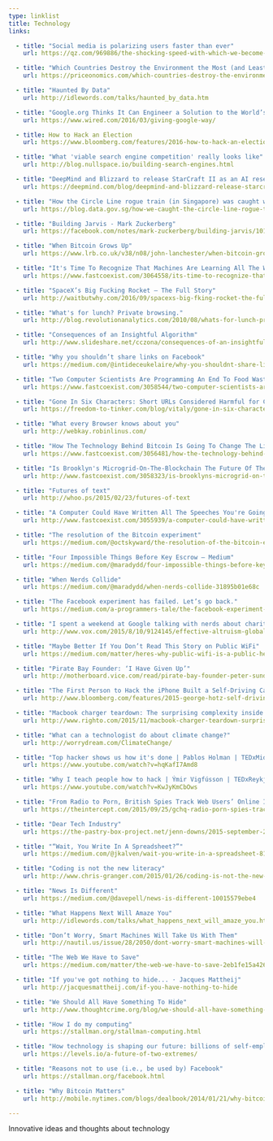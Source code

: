 ```yaml
---
type: linklist
title: Technology
links:

  - title: "Social media is polarizing users faster than ever"
    url: https://qz.com/969886/the-shocking-speed-with-which-we-become-polarized-online/

  - title: "Which Countries Destroy the Environment the Most (and Least)?"
    url: https://priceonomics.com/which-countries-destroy-the-environment-the-most/

  - title: "Haunted By Data"
    url: http://idlewords.com/talks/haunted_by_data.htm

  - title: "Google.org Thinks It Can Engineer a Solution to the World’s Woes"
    url: https://www.wired.com/2016/03/giving-google-way/

  - title: How to Hack an Election
    url: https://www.bloomberg.com/features/2016-how-to-hack-an-election/

  - title: "What 'viable search engine competition' really looks like"
    url: http://blog.nullspace.io/building-search-engines.html

  - title: "DeepMind and Blizzard to release StarCraft II as an AI research environment"
    url: https://deepmind.com/blog/deepmind-and-blizzard-release-starcraft-ii-ai-research-environment/

  - title: "How the Circle Line rogue train (in Singapore) was caught with data"
    url: https://blog.data.gov.sg/how-we-caught-the-circle-line-rogue-train-with-data-79405c86ab6a#.rh75p125v

  - title: "Building Jarvis - Mark Zuckerberg"
    url: https://facebook.com/notes/mark-zuckerberg/building-jarvis/10154361492931634/

  - title: "When Bitcoin Grows Up"
    url: https://www.lrb.co.uk/v38/n08/john-lanchester/when-bitcoin-grows-up

  - title: "It's Time To Recognize That Machines Are Learning All The Wrong Things"
    url: https://www.fastcoexist.com/3064558/its-time-to-recognize-that-machines-are-learning-all-the-wrong-things

  - title: "SpaceX’s Big Fucking Rocket – The Full Story"
    url: http://waitbutwhy.com/2016/09/spacexs-big-fking-rocket-the-full-story.html

  - title: "What's for lunch? Private browsing."
    url: http://blog.revolutionanalytics.com/2010/08/whats-for-lunch-private-browsing.html

  - title: "Consequences of an Insightful Algorithm"
    url: http://www.slideshare.net/cczona/consequences-of-an-insightful-algorithm

  - title: "Why you shouldn’t share links on Facebook"
    url: https://medium.com/@intideceukelaire/why-you-shouldnt-share-links-on-facebook-f317ba4aa58b

  - title: "Two Computer Scientists Are Programming An End To Food Waste In Chicago"
    url: https://www.fastcoexist.com/3058544/two-computer-scientists-are-programming-an-end-to-food-waste-in-chicago

  - title: "Gone In Six Characters: Short URLs Considered Harmful for Cloud Services"
    url: https://freedom-to-tinker.com/blog/vitaly/gone-in-six-characters-short-urls-considered-harmful-for-cloud-services/

  - title: "What every Browser knows about you"
    url: http://webkay.robinlinus.com/

  - title: "How The Technology Behind Bitcoin Is Going To Change The Lives Of The Bottom Billion"
    url: https://www.fastcoexist.com/3056481/how-the-technology-behind-bitcoin-is-going-to-change-the-lives-of-the-bottom-billion

  - title: "Is Brooklyn's Microgrid-On-The-Blockchain The Future Of The Electric System?"
    url: http://www.fastcoexist.com/3058323/is-brooklyns-microgrid-on-the-blockchain-the-future-of-the-electric-system

  - title: "Futures of text"
    url: http://whoo.ps/2015/02/23/futures-of-text

  - title: "A Computer Could Have Written All The Speeches You're Going To Hear Before The Election"
    url: http://www.fastcoexist.com/3055939/a-computer-could-have-written-all-the-speeches-youre-going-to-hear-before-the-election

  - title: "The resolution of the Bitcoin experiment"
    url: https://medium.com/@octskyward/the-resolution-of-the-bitcoin-experiment-dabb30201f7

  - title: "Four Impossible Things Before Key Escrow — Medium"
    url: https://medium.com/@maradydd/four-impossible-things-before-key-escrow-85478d949502

  - title: "When Nerds Collide"
    url: https://medium.com/@maradydd/when-nerds-collide-31895b01e68c

  - title: "The Facebook experiment has failed. Let’s go back."
    url: https://medium.com/a-programmers-tale/the-facebook-experiment-has-failed-lets-go-back-f7b8c66109ea

  - title: "I spent a weekend at Google talking with nerds about charity. I came away … worried."
    url: http://www.vox.com/2015/8/10/9124145/effective-altruism-global-ai

  - title: "Maybe Better If You Don’t Read This Story on Public WiFi"
    url: https://medium.com/matter/heres-why-public-wifi-is-a-public-health-hazard-dd5b8dcb55e6

  - title: "Pirate Bay Founder: ‘I Have Given Up’"
    url: http://motherboard.vice.com/read/pirate-bay-founder-peter-sunde-i-have-given-up

  - title: "The First Person to Hack the iPhone Built a Self-Driving Car. In His Garage"
    url: http://www.bloomberg.com/features/2015-george-hotz-self-driving-car/

  - title: "Macbook charger teardown: The surprising complexity inside Apple's power adapter"
    url: http://www.righto.com/2015/11/macbook-charger-teardown-surprising.html

  - title: "What can a technologist do about climate change?"
    url: http://worrydream.com/ClimateChange/

  - title: "Top hacker shows us how it's done | Pablos Holman | TEDxMidwest"
    url: https://www.youtube.com/watch?v=hqKafI7Amd8

  - title: "Why I teach people how to hack | Ýmir Vigfússon | TEDxReykjavík"
    url: https://www.youtube.com/watch?v=KwJyKmCbOws

  - title: "From Radio to Porn, British Spies Track Web Users’ Online Identities"
    url: https://theintercept.com/2015/09/25/gchq-radio-porn-spies-track-web-users-online-identities/

  - title: "Dear Tech Industry"
    url: https://the-pastry-box-project.net/jenn-downs/2015-september-24

  - title: "“Wait, You Write In A Spreadsheet?”"
    url: https://medium.com/@jkalven/wait-you-write-in-a-spreadsheet-814272c02ff8

  - title: "Coding is not the new literacy"
    url: http://www.chris-granger.com/2015/01/26/coding-is-not-the-new-literacy/

  - title: "News Is Different"
    url: https://medium.com/@davepell/news-is-different-10015579ebe4

  - title: "What Happens Next Will Amaze You"
    url: http://idlewords.com/talks/what_happens_next_will_amaze_you.htm

  - title: "Don’t Worry, Smart Machines Will Take Us With Them"
    url: http://nautil.us/issue/28/2050/dont-worry-smart-machines-will-take-us-with-them

  - title: "The Web We Have to Save"
    url: https://medium.com/matter/the-web-we-have-to-save-2eb1fe15a426

  - title: "If you've got nothing to hide... · Jacques Mattheij"
    url: http://jacquesmattheij.com/if-you-have-nothing-to-hide

  - title: "We Should All Have Something To Hide"
    url: http://www.thoughtcrime.org/blog/we-should-all-have-something-to-hide/

  - title: "How I do my computing"
    url: https://stallman.org/stallman-computing.html

  - title: "How technology is shaping our future: billions of self-employed makers and a few mega corporations"
    url: https://levels.io/a-future-of-two-extremes/

  - title: "Reasons not to use (i.e., be used by) Facebook"
    url: https://stallman.org/facebook.html

  - title: "Why Bitcoin Matters"
    url: http://mobile.nytimes.com/blogs/dealbook/2014/01/21/why-bitcoin-matters/

---
```


Innovative ideas and thoughts about technology
